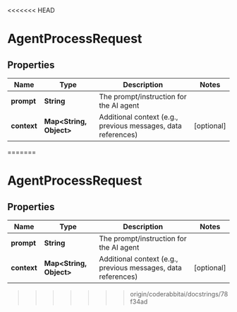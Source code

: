 <<<<<<< HEAD
# AgentProcessRequest

## Properties

| Name        | Type                          | Description                                                   | Notes      |
|-------------|-------------------------------|---------------------------------------------------------------|------------|
| **prompt**  | **String**                    | The prompt/instruction for the AI agent                       |            |
| **context** | **Map&lt;String, Object&gt;** | Additional context (e.g., previous messages, data references) | [optional] |
=======


# AgentProcessRequest


## Properties

| Name | Type | Description | Notes |
|------------ | ------------- | ------------- | -------------|
|**prompt** | **String** | The prompt/instruction for the AI agent |  |
|**context** | **Map&lt;String, Object&gt;** | Additional context (e.g., previous messages, data references) |  [optional] |
>>>>>>> origin/coderabbitai/docstrings/78f34ad



